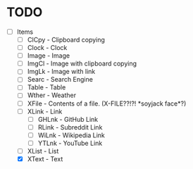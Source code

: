 # TODO

- [ ] Items
  - [ ] ClCpy - Clipboard copying
  - [ ] Clock - Clock
  - [ ] Image - Image
  - [ ] ImgCl - Image with clipboard copying
  - [ ] ImgLk - Image with link
  - [ ] Searc - Search Engine
  - [ ] Table - Table
  - [ ] Wther - Weather
  - [ ] XFile - Contents of a file. (X-FILE??!?! \*soyjack face\*?)
  - [ ] XLink - Link
    - [ ] GHLnk - GitHub Link
    - [ ] RLink - Subreddit Link
    - [ ] WiLnk - Wikipedia Link
    - [ ] YTLnk - YouTube Link
  - [ ] XList - List
  - [x] XText - Text
